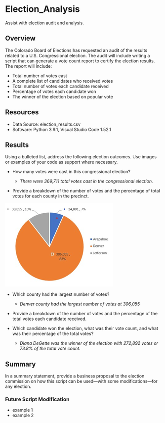 # Election_Analysis
Assist with election audit and analysis.

## Overview
The Colorado Board of Elections has requested an audit of the results related to a U.S. Congressional election. The audit will include writing a script that can generate a vote count report to certify the election results. The report will include:

- Total number of votes cast
- A complete list of candidates who received votes
- Total number of votes each candidate received
- Percentage of votes each candidate won
- The winner of the election based on popular vote

## Resources
- Data Source: election_results.csv
- Software: Python 3.9.1, Visual Studio Code 1.52.1

## Results

Using a bulleted list, address the following election outcomes. Use images or examples of your code as support where necessary.
* How many votes were cast in this congressional election?
  * *There were 369,711 total votes cast in the congressional election.*

* Provide a breakdown of the number of votes and the percentage of total votes for each county in the precinct.

![](https://github.com/NAppazeller/Election_Analysis/blob/main/Resources/County%20Vote%20Image.jpg)

* Which county had the largest number of votes?
  * *Denver county had the largest number of votes at 306,055*

* Provide a breakdown of the number of votes and the percentage of the total votes each candidate received.




* Which candidate won the election, what was their vote count, and what was their percentage of the total votes?
  * *Diana DeGette was the winner of the election with 272,892 votes or 73.8% of the total vote count.*

## Summary 

In a summary statement, provide a business proposal to the election commission on how this script can be used—with some modifications—for any election. 

### Future Script Modification
* example 1
* example 2
